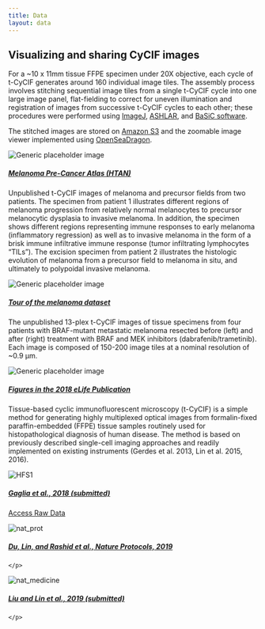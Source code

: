 ```yaml
---
title: Data
layout: data
---
```

<h2 class="h2">
  Visualizing and sharing CyCIF images
</h2>
<p class="">
  For a ~10 x 11mm tissue FFPE specimen under 20X objective, each cycle of t-CyCIF generates around 160 individual
  image tiles.
  The assembly process involves stitching sequential image tiles from a single t-CyCIF cycle into one large image
  panel,
  flat-fielding to correct for uneven illumination and registration of images from successive t-CyCIF cycles to each
  other;
  these procedures were performed using
  <a href="https://fiji.sc/" target="_blank">ImageJ</a>,
  <a href="https://github.com/sorgerlab/ashlar" target="_blank">ASHLAR</a>, and
  <a href="https://www.nature.com/articles/ncomms14836" target="_blank">BaSiC software</a>.
</p>
<p class="mb-5">
  The stitched images are stored on
  <a href="https://aws.amazon.com/s3/" target="_blank">Amazon S3</a> and the zoomable image viewer implemented using
  <a href="https://openseadragon.github.io/" target="_blank">OpenSeaDragon</a>.
</p>

<div class="row mb-4">
  <div class="col-md-2">
    <img class="img-fluid mb-3 w-100" src="{{ site.baseurl }}/assets/img/cycifviewer/pca-2019.jpg" alt="Generic placeholder image">
  </div>
  <div class="col">
    <a href="{{ site.baseurl }}/data/pca-2019/">
      <h5 class="mt-0">Melanoma Pre-Cancer Atlas (HTAN)</h5>
    </a>
    <p>
      Unpublished t-CyCIF images of melanoma and precursor fields from two patients. The specimen from patient 1 illustrates different regions of melanoma progression from relatively normal melanocytes to precursor melanocytic dysplasia to invasive melanoma. In addition, the specimen shows different regions representing immune responses to early melanoma (inflammatory regression) as well as to invasive melanoma in the form of a brisk immune infiltrative immune response (tumor infiltrating lymphocytes “TILs”). The excision specimen from patient 2 illustrates the histologic evolution of melanoma from a precursor field to melanoma in situ, and ultimately to polypoidal invasive melanoma.
    </p>
  </div>
</div>

<div class="row mb-4">
  <div class="col-md-2">
    <img class="img-fluid mb-3 w-100" src="{{ site.baseurl }}/assets/img/cycifviewer/01_melanoma_story.jpg" alt="Generic placeholder image">
  </div>
  <div class="col">
    <a href="{{ site.baseurl }}/osd-exhibit" class="">
      <h5 class="mt-0">Tour of the melanoma dataset</h5>
    </a>
    <p>
      The unpublished 13-plex t-CyCIF images of tissue specimens from four patients with BRAF-mutant metastatic
      melanoma resected
      before (left) and after (right) treatment with BRAF and MEK inhibitors (dabrafenib/trametinib). Each image is
      composed
      of 150-200 image tiles at a nominal resolution of ~0.9 μm.
    </p>
  </div>
</div>

<div class="row mb-4">
  <div class="col-md-2">
    <img class="img-fluid mb-3 w-100" src="{{ site.baseurl }}/assets/img/cycifviewer/02_square_elife_paper.jpg" alt="Generic placeholder image">
  </div>
  <div class="col">
    <a href="{{ site.baseurl }}/publications#lin-elife-2018-paper">
      <h5 class="mt-0">Figures in the 2018 eLife Publication</h5>
    </a>
    <p>
      Tissue-based cyclic immunofluorescent microscopy (t-CyCIF) is a simple method for generating highly multiplexed
      optical images
      from formalin-fixed paraffin-embedded (FFPE) tissue samples routinely used for histopathological diagnosis of
      human
      disease. The method is based on previously described single-cell imaging approaches and readily implemented on
      existing
      instruments (Gerdes et al. 2013, Lin et al. 2015, 2016).
    </p>
  </div>
</div>

<div class="row mb-4">
  <div class="col-md-2">
    <img class="img-fluid mb-3 w-100" src="{{ site.baseurl }}/assets/img/cycifviewer/03_gaglia.jpg" alt="HFS1">
  </div>
  <div class="col">
    <a href="{{ site.baseurl }}/featured-paper/gaglia-2018/figures/osd-COLON_1">
      <h5 class="mt-0">Gaglia et al., 2018 (submitted)</h5>
    </a>
    <p>
			<a href="https://www.synapse.org/#!Synapse:syn20505972/wiki/594014">
			Access Raw Data
			</a>
    </p>
  </div>
</div>
<div class="row mb-4">
  <div class="col-md-2">
    <img class="img-fluid mb-3 w-100" src="{{ site.baseurl }}/assets/img/du-lin-rashid-2019/tonsil_1.jpg" alt="nat_prot">
  </div>
  <div class="col">
    <a href="{{ site.baseurl }}/featured-paper/du-lin-rashid-2019/figures/">
      <h5 class="mt-0">Du, Lin, and Rashid et al., Nature Protocols, 2019</h5>
    </a>
    <p>

    </p>
  </div>
</div>
<div class="row mb-4">
  <div class="col-md-2">
    <img class="img-fluid mb-3 w-100" src="{{ site.baseurl }}/assets/img/liu-2019/cover.jpg" alt="nat_medicine">
  </div>
  <div class="col">
    <a href="{{ site.baseurl }}/data/liu-lin-2019/">
      <h5 class="mt-0">Liu and Lin et al., 2019 (submitted)</h5>
    </a>
    <p>

    </p>
  </div>
</div>
